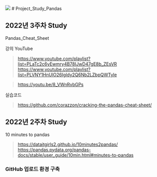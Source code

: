 <img src="https://upload.wikimedia.org/wikipedia/commons/thumb/e/ed/Pandas_logo.svg/220px-Pandas_logo.svg.png">
# Project_Study_Pandas

## 2022년 3주차 Study

Pandas_Cheat_Sheet

강의 YouTube 
>https://www.youtube.com/playlist?list=PLaTc2c6yEwmry4B78IJwD47gE8b_ZEsVR \
>https://www.youtube.com/playlist?list=PLVNY1HnUlO26Igldy2Q6Nb2LZbpQWTyle

>https://youtu.be/8_VWnRvbGPs

실습코드 
>https://github.com/corazzon/cracking-the-pandas-cheat-sheet/ 


## 2022년 2주차 Study

10 minutes to pandas 
>https://dataitgirls2.github.io/10minutes2pandas/ \
>https://pandas.pydata.org/pandas-docs/stable/user_guide/10min.html#minutes-to-pandas


### GitHub 업로드 환경 구축 
